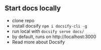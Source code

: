 ## Start docs locally

* clone repo
* install docsify `npm i docsify-cli -g`
* run local with `docsify serve docs/`
* by default, runs on http://localhost:3000
* Read more about Docsify